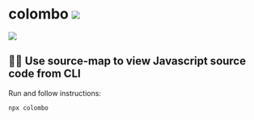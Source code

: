 # colombo [![](https://img.shields.io/npm/v/colombo.svg)](https://www.npmjs.com/package/colombo)

![](https://user-images.githubusercontent.com/516342/102261912-07a73e80-3f1b-11eb-9e51-212e56f65a4d.png)

## 🕵️‍♂️ Use source-map to view Javascript source code from CLI

Run and follow instructions:
```bash
npx colombo
```
